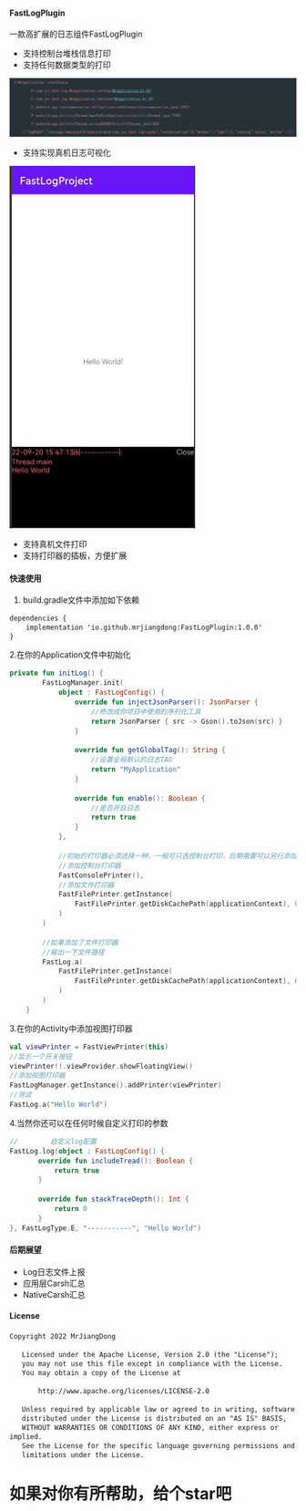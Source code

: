 #### FastLogPlugin
一款高扩展的日志组件FastLogPlugin

* 支持控制台堆栈信息打印
* 支持任何数据类型的打印

![image-20220920152019970](assets/image-20220920152019970.png)

* 支持实现真机日志可视化

![QQ图片20220920154803](assets/QQ图片20220920154803.png)

* 支持真机文件打印
* 支持打印器的插板，方便扩展

#### 快速使用

1. build.gradle文件中添加如下依赖

```shell
dependencies {
	implementation 'io.github.mrjiangdong:FastLogPlugin:1.0.0'
}
```

2.在你的Application文件中初始化

```kotlin
private fun initLog() {
        FastLogManager.init(
            object : FastLogConfig() {
                override fun injectJsonParser(): JsonParser {
                    //修改成你项目中使用的序列化工具
                    return JsonParser { src -> Gson().toJson(src) }
                }

                override fun getGlobalTag(): String {
                    //设置全局默认的日志TAG
                    return "MyApplication"
                }

                override fun enable(): Boolean {
                    //是否开启日志
                    return true
                }
            },
		
            //初始的打印器必须选择一种，一般可只选控制台打印，后期需要可以另行添加
            //添加控制台打印器
            FastConsolePrinter(),
            //添加文件打印器
            FastFilePrinter.getInstance(
                FastFilePrinter.getDiskCachePath(applicationContext), 0
            )
        )

        //如果添加了文件打印器
        //输出一下文件路径
        FastLog.a(
            FastFilePrinter.getInstance(
                FastFilePrinter.getDiskCachePath(applicationContext), 0
            )
        )
    }
```

3.在你的Activity中添加视图打印器

```kotlin
val viewPrinter = FastViewPrinter(this)
//显示一个开关按钮
viewPrinter!!.viewProvider.showFloatingView()
//添加视图打印器
FastLogManager.getInstance().addPrinter(viewPrinter)
//测试
FastLog.a("Hello World")
```

4.当然你还可以在任何时候自定义打印的参数

```kotlin
//        自定义log配置
FastLog.log(object : FastLogConfig() {
       override fun includeTread(): Boolean {
           return true
       }

       override fun stackTraceDepth(): Int {
           return 0
       }
}, FastLogType.E, "-----------", "Hello World")
```

#### 后期展望

* Log日志文件上报
* 应用层Carsh汇总
* NativeCarsh汇总

#### License

```
Copyright 2022 MrJiangDong

   Licensed under the Apache License, Version 2.0 (the "License");
   you may not use this file except in compliance with the License.
   You may obtain a copy of the License at

       http://www.apache.org/licenses/LICENSE-2.0

   Unless required by applicable law or agreed to in writing, software
   distributed under the License is distributed on an "AS IS" BASIS,
   WITHOUT WARRANTIES OR CONDITIONS OF ANY KIND, either express or implied.
   See the License for the specific language governing permissions and
   limitations under the License.
```
# 如果对你有所帮助，给个star吧
